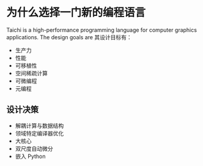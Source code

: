 # 为什么选择一门新的编程语言

Taichi is a high-performance programming language for computer graphics applications. The design goals are 其设计目标有：

- 生产力
- 性能
- 可移植性
- 空间稀疏计算
- 可微编程
- 元编程

## 设计决策

- 解耦计算与数据结构
- 领域特定编译器优化
- 大核心
- 双尺度自动微分
- 嵌入 Python
